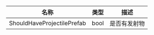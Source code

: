 | 名称 | 类型 | 描述 |
| ----------- | ----------- | ----------- |
| ShouldHaveProjectilePrefab | bool | 是否有发射物 |
